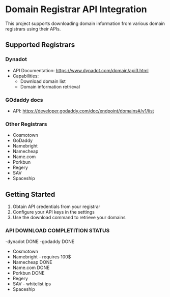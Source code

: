 # Domain Registrar API Integration

This project supports downloading domain information from various domain registrars using their APIs.

## Supported Registrars

### Dynadot
- API Documentation: https://www.dynadot.com/domain/api3.html
- Capabilities:
  - Download domain list
  - Domain information retrieval

### GOdaddy docs
- API: https://developer.godaddy.com/doc/endpoint/domains#/v1/list


### Other Registrars
- Cosmotown
- GoDaddy
- Namebright
- Namecheap
- Name.com
- Porkbun
- Regery
- SAV
- Spaceship

## Getting Started
1. Obtain API credentials from your registrar
2. Configure your API keys in the settings
3. Use the download command to retrieve your domains


### API DOWNLOAD COMPLETITION STATUS
 -dynadot DONE
 -godaddy DONE
- Cosmotown
- Namebright - requires 100$
- Namecheap DONE
- Name.com DONE
- Porkbun DONE
- Regery
- SAV - whitelist ips 
- Spaceship